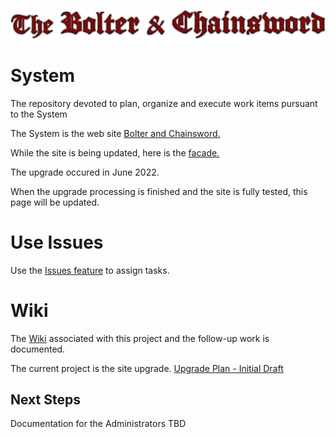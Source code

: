 ![Bolter and Chainsword](img/Title.png)

# System

The repository devoted to plan, organize and execute work items pursuant to the System

The System is the web site [Bolter and Chainsword.](http://bolterandchainsword.com)

While the site is being updated, here is the [facade.](http://bolterandchainsword.com/fail.html)

The upgrade occured in June 2022.

When the upgrade processing is finished and the site is fully tested, this page will be updated.

# Use Issues

Use the [Issues feature](https://github.com/CustodesTechnologia/System/issues) to assign tasks.

# Wiki

The [Wiki](https://github.com/CustodesTechnologia/System/wiki)  associated with this project and the follow-up work is documented.


The current project is the site upgrade.  [Upgrade Plan - Initial Draft](./upgrade/README.md)

## Next Steps

Documentation for the Administrators TBD


